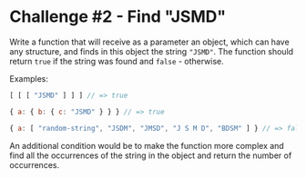 # Challenge #2 - Find "JSMD"
Write a function that will receive as a parameter an object, which can have any structure, and finds in this object the string `"JSMD"`. The function should return `true` if the string was found and `false` - otherwise.

Examples:
```js
[ [ [ "JSMD" ] ] ] // => true

{ a: { b: { c: "JSMD" } } } // => true

{ a: [ "random-string", "JSDM", "JMSD", "J S M D", "BDSM" ] } // => false
```

An additional condition would be to make the function more complex and find all the occurrences of the string in the object and return the number of occurrences.